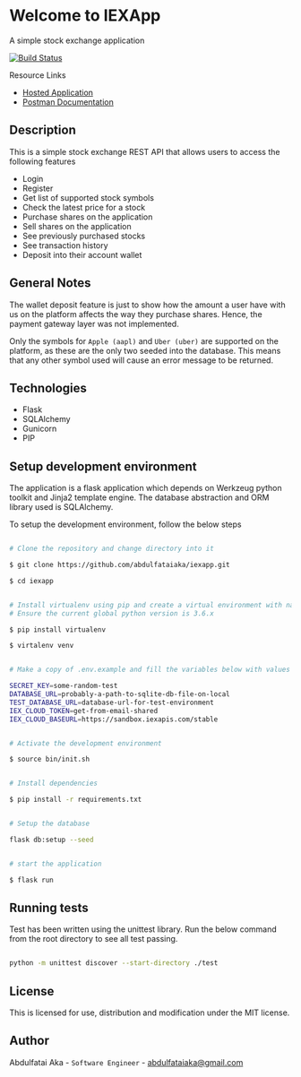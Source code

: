 # Welcome to IEXApp

A simple stock exchange application

[![Build Status](https://travis-ci.org/abdulfataiaka/iexapp.svg?branch=master)](https://travis-ci.org/abdulfataiaka/iexapp)


Resource Links
- [Hosted Application](https://iexapp.herokuapp.com/)
- [Postman Documentation](https://documenter.getpostman.com/view/2846783/SVmyQwxE)


## Description

This is a simple stock exchange REST API that allows users to access the following features

- Login
- Register
- Get list of supported stock symbols
- Check the latest price for a stock
- Purchase shares on the application
- Sell shares on the application
- See previously purchased stocks
- See transaction history
- Deposit into their account wallet


## General Notes

The wallet deposit feature is just to show how the amount a user have with us on the platform affects the way they purchase shares. Hence, the payment gateway layer was not implemented.

Only the symbols for `Apple (aapl)` and `Uber (uber)` are supported on the platform, as these are the only two seeded into the database. This means that any other symbol used will cause an error message to be returned.


## Technologies

- Flask
- SQLAlchemy
- Gunicorn
- PIP


## Setup development environment

The application is a flask application which depends on Werkzeug python toolkit and Jinja2 template engine. The database abstraction and ORM library used is SQLAlchemy.

To setup the development environment, follow the below steps

```bash

# Clone the repository and change directory into it

$ git clone https://github.com/abdulfataiaka/iexapp.git

$ cd iexapp


# Install virtualenv using pip and create a virtual environment with name `venv`
# Ensure the current global python version is 3.6.x

$ pip install virtualenv

$ virtalenv venv


# Make a copy of .env.example and fill the variables below with values shared

SECRET_KEY=some-random-test
DATABASE_URL=probably-a-path-to-sqlite-db-file-on-local
TEST_DATABASE_URL=database-url-for-test-environment
IEX_CLOUD_TOKEN=get-from-email-shared
IEX_CLOUD_BASEURL=https://sandbox.iexapis.com/stable


# Activate the development environment

$ source bin/init.sh


# Install dependencies

$ pip install -r requirements.txt


# Setup the database

flask db:setup --seed


# start the application

$ flask run

```


## Running tests

Test has been written using the unittest library. Run the below command from the root directory to see all test passing.

```bash

python -m unittest discover --start-directory ./test

```


## License

This is licensed for use, distribution and modification under the MIT license.


## Author

Abdulfatai Aka - `Software Engineer` - abdulfataiaka@gmail.com
